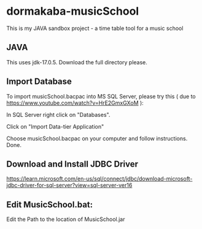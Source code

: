 # dormakaba-musicSchool
This is my JAVA sandbox project - a time table tool for a music school


## JAVA
This uses jdk-17.0.5.
Download the full directory please.


## Import Database

To import musicSchool.bacpac into MS SQL Server, please try this ( due to https://www.youtube.com/watch?v=HrE2GmxGXoM ): 

In SQL Server right click on "Databases".

Click on "Import Data-tier Application"

Choose musicSchool.bacpac on your computer and follow instructions. Done.


## Download and Install JDBC Driver
https://learn.microsoft.com/en-us/sql/connect/jdbc/download-microsoft-jdbc-driver-for-sql-server?view=sql-server-ver16

## Edit MusicSchool.bat:
Edit the Path to the location of MusicSchool.jar
